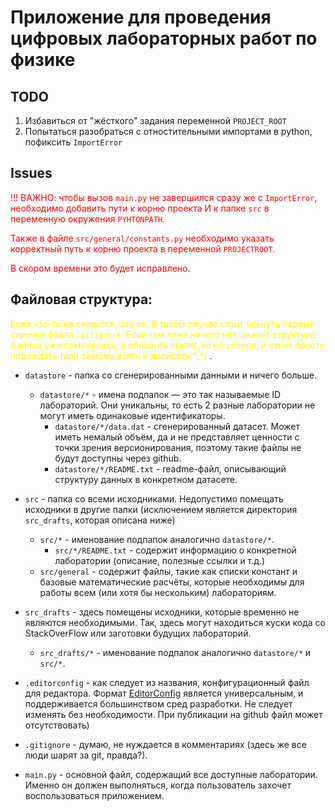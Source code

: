 # Приложение для проведения цифровых лабораторных работ по физике

## TODO

1. Избавиться от "жёсткого" задания переменной `PROJECT_ROOT`
2. Попытаться разобраться с отностительными импортами в python, пофиксить `ImportError`

## Issues
<span style="color:red">!!! ВАЖНО: чтобы вызов `main.py` не завершился сразу же с `ImportError`, необходимо добавить пути к корню проекта И к папке `src` в переменную окружения `PYHTONPATH`.</span>

<span style="color:red">Также в файле `src/general/constants.py` необходимо указать корректный путь к корню проекта в переменной `PROJECTROOT`. </span>

<span style="color:red">В скором времени это будет исправлено.</span>

## Файловая структура:

<span style="color:yellow">Если что-то не сходится, это ок. В таком случае стоит чекнуть первые строчки файла `.gitignore`. Если там тоже ничего нет, значит структура файлов уже поменялась, а обновить `README.md` не успели, и стоит просто подождать (или самому взять и дописать ^_^) </span>.

- `datastore` - папка со сгенерированными данными и ничего больше.
  - `datastore/*` - имена подпапок — это так называемые ID лабораторий. Они уникальны, то есть 2 разные лаборатории не могут иметь одинаковые идентификаторы. 
    - `datastore/*/data.dat` - сгенерированный датасет. Может иметь немалый объём, да и не представляет ценности с точки зрения версионирования, поэтому такие файлы не будут доступны через github.
    - `datastore/*/README.txt` - readme-файл, описывающий структуру данных в конкретном датасете.


- `src` - папка со всеми исходниками. Недопустимо помещать исходники в другие папки (исключением является директория `src_drafts`, которая описана ниже)
  - `src/*` - именование подпапок аналогично `datastore/*`. 
    - `src/*/README.txt` - содержит информацию о конкретной лаборатории (описание, полезные ссылки и т.д.)
  - `src/general` - содержит файлы, такие как списки констант и базовые математические расчёты, которые необходимы для работы всем (или хотя бы нескольким) лабораториям.


- `src_drafts` - здесь помещены исходники, которые временно не являются необходимыми. Так, здесь могут находиться куски кода со StackOverFlow или заготовки будущих лабораторий.
  - `src_drafts/*` - именование подпапок аналогично `datastore/*` и `src/*`.


- `.editorconfig` - как следует из названия, конфигурационный файл для редактора. Формат [EditorConfig](https://editorconfig.org/) является универсальным, и поддерживается большинством сред разработки. Не следует изменять без необходимости. При публикации на github файл может отсутствовать)
- `.gitignore` - думаю, не нуждается в комментариях (здесь же все люди шарят за git, правда?).
- `main.py` - основной файл, содержащий все доступные лаборатории. Именно он должен выполняться, когда пользователь захочет воспользоваться приложением.